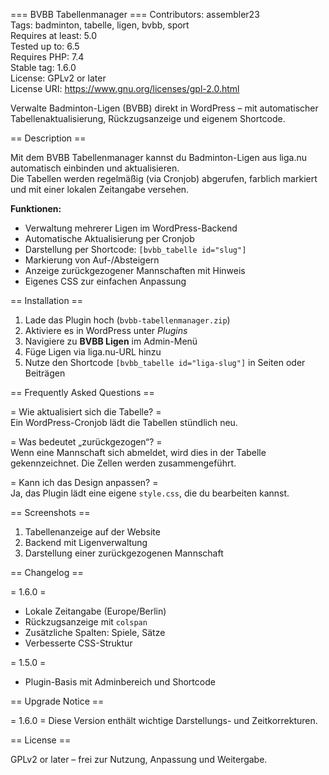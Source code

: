 === BVBB Tabellenmanager ===
Contributors: assembler23  
Tags: badminton, tabelle, ligen, bvbb, sport  
Requires at least: 5.0  
Tested up to: 6.5  
Requires PHP: 7.4  
Stable tag: 1.6.0  
License: GPLv2 or later  
License URI: https://www.gnu.org/licenses/gpl-2.0.html

Verwalte Badminton-Ligen (BVBB) direkt in WordPress – mit automatischer Tabellenaktualisierung, Rückzugsanzeige und eigenem Shortcode.

== Description ==

Mit dem BVBB Tabellenmanager kannst du Badminton-Ligen aus liga.nu automatisch einbinden und aktualisieren.  
Die Tabellen werden regelmäßig (via Cronjob) abgerufen, farblich markiert und mit einer lokalen Zeitangabe versehen.

**Funktionen:**
- Verwaltung mehrerer Ligen im WordPress-Backend
- Automatische Aktualisierung per Cronjob
- Darstellung per Shortcode: `[bvbb_tabelle id="slug"]`
- Markierung von Auf-/Absteigern
- Anzeige zurückgezogener Mannschaften mit Hinweis
- Eigenes CSS zur einfachen Anpassung

== Installation ==

1. Lade das Plugin hoch (`bvbb-tabellenmanager.zip`)
2. Aktiviere es in WordPress unter *Plugins*
3. Navigiere zu **BVBB Ligen** im Admin-Menü
4. Füge Ligen via liga.nu-URL hinzu
5. Nutze den Shortcode `[bvbb_tabelle id="liga-slug"]` in Seiten oder Beiträgen

== Frequently Asked Questions ==

= Wie aktualisiert sich die Tabelle? =  
Ein WordPress-Cronjob lädt die Tabellen stündlich neu.

= Was bedeutet „zurückgezogen“? =  
Wenn eine Mannschaft sich abmeldet, wird dies in der Tabelle gekennzeichnet. Die Zellen werden zusammengeführt.

= Kann ich das Design anpassen? =  
Ja, das Plugin lädt eine eigene `style.css`, die du bearbeiten kannst.

== Screenshots ==

1. Tabellenanzeige auf der Website
2. Backend mit Ligenverwaltung
3. Darstellung einer zurückgezogenen Mannschaft

== Changelog ==

= 1.6.0 =
* Lokale Zeitangabe (Europe/Berlin)
* Rückzugsanzeige mit `colspan`
* Zusätzliche Spalten: Spiele, Sätze
* Verbesserte CSS-Struktur

= 1.5.0 =
* Plugin-Basis mit Adminbereich und Shortcode

== Upgrade Notice ==

= 1.6.0 =
Diese Version enthält wichtige Darstellungs- und Zeitkorrekturen.

== License ==

GPLv2 or later – frei zur Nutzung, Anpassung und Weitergabe.
